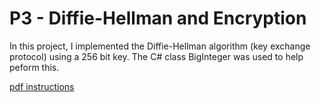 # P3 - Diffie-Hellman and Encryption

In this project, I implemented the Diffie-Hellman algorithm (key exchange protocol) using a 256 bit key. The C# class BigInteger was used to help peform this.

[pdf instructions](./p3_instructions.pdf)


